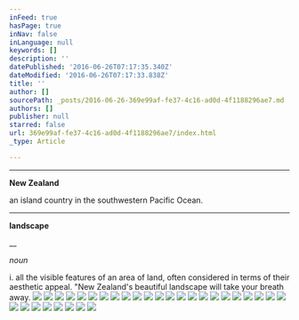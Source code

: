 ```yaml
---
inFeed: true
hasPage: true
inNav: false
inLanguage: null
keywords: []
description: ''
datePublished: '2016-06-26T07:17:35.340Z'
dateModified: '2016-06-26T07:17:33.838Z'
title: ''
author: []
sourcePath: _posts/2016-06-26-369e99af-fe37-4c16-ad0d-4f1188296ae7.md
authors: []
publisher: null
starred: false
url: 369e99af-fe37-4c16-ad0d-4f1188296ae7/index.html
_type: Article

---
```

****

**New Zealand**

an island country in the southwestern Pacific Ocean.

****

**landscape**

__

_noun_

i. all the visible features of an area of land, often considered in terms of their aesthetic appeal. "New Zealand's beautiful landscape will take your breath away.
![](https://the-grid-user-content.s3-us-west-2.amazonaws.com/30146313-524e-40a3-ab0f-02d53265b7b2.jpg)
![](https://the-grid-user-content.s3-us-west-2.amazonaws.com/336e883c-1910-4773-bc6a-14dca0f84fdd.jpg)
![](https://the-grid-user-content.s3-us-west-2.amazonaws.com/292e4814-22d7-4968-a470-1ae12f8b4f79.jpg)
![](https://the-grid-user-content.s3-us-west-2.amazonaws.com/ea59768c-5c99-4ac8-842c-0f2524853d3f.jpg)
![](https://the-grid-user-content.s3-us-west-2.amazonaws.com/a9a3fd26-a8ce-4a81-bf85-c39455a168cb.jpg)
![](https://the-grid-user-content.s3-us-west-2.amazonaws.com/28c7f06c-f853-4632-acdc-3475cc23f9ea.jpg)
![](https://the-grid-user-content.s3-us-west-2.amazonaws.com/65949484-b8eb-43a2-b2ed-3ccef5f03bc9.jpg)
![](https://the-grid-user-content.s3-us-west-2.amazonaws.com/a1ec0ba2-11e8-498b-ae10-28d2f3a2bf3d.jpg)
![](https://the-grid-user-content.s3-us-west-2.amazonaws.com/1a3400ad-1bf8-4355-92f9-0cba49283411.jpg)
![](https://the-grid-user-content.s3-us-west-2.amazonaws.com/092ff83a-4012-4612-b2f7-fe5bf010b473.jpg)
![](https://the-grid-user-content.s3-us-west-2.amazonaws.com/e124c78e-6226-4da0-bfdd-5f9294d196fb.jpg)
![](https://the-grid-user-content.s3-us-west-2.amazonaws.com/688b27f0-09ab-4500-8a62-705729bd7ba5.jpg)
![](https://the-grid-user-content.s3-us-west-2.amazonaws.com/832dcf0f-9415-40f7-b1d3-97445187146c.jpg)
![](https://the-grid-user-content.s3-us-west-2.amazonaws.com/f1bf86b1-45c4-4e0c-a88a-f2c91e248432.jpg)
![](https://the-grid-user-content.s3-us-west-2.amazonaws.com/37a19539-420f-4e93-96f3-c766a1a83c4b.jpg)
![](https://the-grid-user-content.s3-us-west-2.amazonaws.com/235d1d37-8228-4f5f-b8f5-1c7f34c53123.jpg)
![](https://the-grid-user-content.s3-us-west-2.amazonaws.com/b513689d-a348-4bc6-8e0a-a5aab6f300be.jpg)
![](https://the-grid-user-content.s3-us-west-2.amazonaws.com/d7220d2f-ba01-4766-b7eb-4c3e707f0557.jpg)
![](https://the-grid-user-content.s3-us-west-2.amazonaws.com/101bc773-f966-4ec5-ba26-64a4e363a9f4.jpg)
![](https://the-grid-user-content.s3-us-west-2.amazonaws.com/153202ac-5c8b-44ae-84b5-d510c4ecabe9.jpg)
![](https://the-grid-user-content.s3-us-west-2.amazonaws.com/19cdd244-44a8-4c0d-a1cd-c6c7f6040861.jpg)
![](https://the-grid-user-content.s3-us-west-2.amazonaws.com/547fab29-9277-42db-95cf-fd5e4e6da203.jpg)
![](https://the-grid-user-content.s3-us-west-2.amazonaws.com/ee517d33-a59b-4296-a2a9-a3253d78177a.jpg)
![](https://the-grid-user-content.s3-us-west-2.amazonaws.com/80730c0a-fab3-41b4-9291-2810a5ac12bf.jpg)
![](https://the-grid-user-content.s3-us-west-2.amazonaws.com/4fd95b15-3deb-429e-a1aa-f9fa8898a8b8.jpg)
![](https://the-grid-user-content.s3-us-west-2.amazonaws.com/14558522-6a4f-4796-a9b3-5ec06e411cb5.jpg)
![](https://the-grid-user-content.s3-us-west-2.amazonaws.com/47dd52ed-f67a-4eee-9514-3f26a347b52e.jpg)
![](https://the-grid-user-content.s3-us-west-2.amazonaws.com/9592e476-2f7b-4194-84ad-464d6bb79250.jpg)
![](https://the-grid-user-content.s3-us-west-2.amazonaws.com/5c792fa5-6405-4f45-a480-3102b1310548.jpg)
![](https://the-grid-user-content.s3-us-west-2.amazonaws.com/ee568dc0-1785-41a2-942d-f331b1e4686a.jpg)
![](https://the-grid-user-content.s3-us-west-2.amazonaws.com/f216869e-d005-4642-823d-ef16e5e58222.jpg)